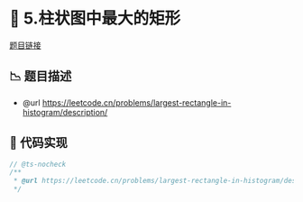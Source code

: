 # 🎨 5.柱状图中最大的矩形

[题目链接](https://leetcode.cn/problems/largest-rectangle-in-histogram/description/)

## 📉 题目描述
* @url https://leetcode.cn/problems/largest-rectangle-in-histogram/description/

## 📎 代码实现
```typescript
// @ts-nocheck
/**
 * @url https://leetcode.cn/problems/largest-rectangle-in-histogram/description/
 */

```
